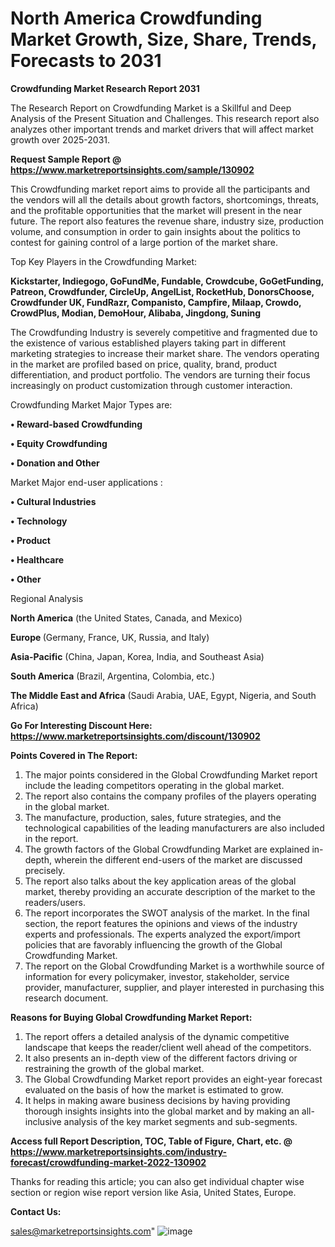 # North America Crowdfunding Market Growth, Size, Share, Trends, Forecasts to 2031

<strong>Crowdfunding Market Research Report 2031</strong>

The Research Report on Crowdfunding Market is a Skillful and Deep Analysis of the Present Situation and Challenges. This research report also analyzes other important trends and market drivers that will affect market growth over 2025-2031.

<strong>Request Sample Report @ <a href=https://www.marketreportsinsights.com/sample/130902>https://www.marketreportsinsights.com/sample/130902</a></strong>

This Crowdfunding market report aims to provide all the participants and the vendors will all the details about growth factors, shortcomings, threats, and the profitable opportunities that the market will present in the near future. The report also features the revenue share, industry size, production volume, and consumption in order to gain insights about the politics to contest for gaining control of a large portion of the market share.

Top Key Players in the Crowdfunding Market:

<strong>Kickstarter, Indiegogo, GoFundMe, Fundable, Crowdcube, GoGetFunding, Patreon, Crowdfunder, CircleUp, AngelList, RocketHub, DonorsChoose, Crowdfunder UK, FundRazr, Companisto, Campfire, Milaap, Crowdo, CrowdPlus, Modian, DemoHour, Alibaba, Jingdong, Suning</strong>

The Crowdfunding Industry is severely competitive and fragmented due to the existence of various established players taking part in different marketing strategies to increase their market share. The vendors operating in the market are profiled based on price, quality, brand, product differentiation, and product portfolio. The vendors are turning their focus increasingly on product customization through customer interaction.

Crowdfunding Market Major Types are:

<strong>• Reward-based Crowdfunding

• Equity Crowdfunding

• Donation and Other</strong>

Market Major end-user applications :

<strong>• Cultural Industries

• Technology

• Product

• Healthcare

• Other</strong>

Regional Analysis

</u><strong><b>North America</b></strong> (the United States, Canada, and Mexico)

<strong><b>Europe </b></strong>(Germany, France, UK, Russia, and Italy)

<strong><b>Asia-Pacific</b></strong> (China, Japan, Korea, India, and Southeast Asia)

<strong><b>South America</b></strong> (Brazil, Argentina, Colombia, etc.)

<strong><b>The Middle East and Africa</b></strong> (Saudi Arabia, UAE, Egypt, Nigeria, and South Africa)

<strong>Go For Interesting Discount Here: <a href=https://www.marketreportsinsights.com/discount/130902>https://www.marketreportsinsights.com/discount/130902</a></strong>

<strong>Points Covered in The Report:</strong>
<ol>
  <li>The major points considered in the Global Crowdfunding Market report include the leading competitors operating in the global market.</li>
  <li>The report also contains the company profiles of the players operating in the global market.</li>
  <li>The manufacture, production, sales, future strategies, and the technological capabilities of the leading manufacturers are also included in the report.</li>
  <li>The growth factors of the Global Crowdfunding Market are explained in-depth, wherein the different end-users of the market are discussed precisely.</li>
  <li>The report also talks about the key application areas of the global market, thereby providing an accurate description of the market to the readers/users.</li>
  <li>The report incorporates the SWOT analysis of the market. In the final section, the report features the opinions and views of the industry experts and professionals. The experts analyzed the export/import policies that are favorably influencing the growth of the Global Crowdfunding Market.</li>
  <li>The report on the Global Crowdfunding Market is a worthwhile source of information for every policymaker, investor, stakeholder, service provider, manufacturer, supplier, and player interested in purchasing this research document.</li>
</ol>
<strong>Reasons for Buying Global Crowdfunding Market Report:</strong>

<ol>
  <li>The report offers a detailed analysis of the dynamic competitive landscape that keeps the reader/client well ahead of the competitors.</li>
  <li>It also presents an in-depth view of the different factors driving or restraining the growth of the global market.</li>
  <li>The Global Crowdfunding Market report provides an eight-year forecast evaluated on the basis of how the market is estimated to grow.</li>
  <li>It helps in making aware business decisions by having providing thorough insights insights into the global market and by making an all-inclusive analysis of the key market segments and sub-segments.</li>
</ol>
<strong>Access full Report Description, TOC, Table of Figure, Chart, etc. @ <a href=https://www.marketreportsinsights.com/industry-forecast/crowdfunding-market-2022-130902>https://www.marketreportsinsights.com/industry-forecast/crowdfunding-market-2022-130902</a></strong>


Thanks for reading this article; you can also get individual chapter wise section or region wise report version like Asia, United States, Europe.

<strong>Contact Us:</strong>

sales@marketreportsinsights.com"
![image](https://github.com/user-attachments/assets/37195691-be77-407b-b6ee-d02363cf7832)
